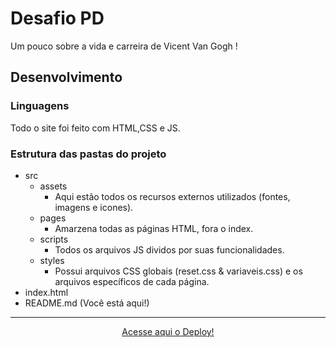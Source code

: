 # Desafio PD

Um pouco sobre a vida e carreira de Vicent Van Gogh !

## Desenvolvimento

### Linguagens

Todo o site foi feito com HTML,CSS e JS.

### Estrutura das pastas do projeto

- src
  - assets
    - Aqui estão todos os recursos externos utilizados (fontes, imagens e icones).
  - pages
    - Amarzena todas as páginas HTML, fora o index.
  - scripts
    - Todos os arquivos JS dividos por suas funcionalidades.
  - styles
    - Possui arquivos CSS globais (reset.css & variaveis.css) e os arquivos específicos de cada página.
- index.html
- README.md (Você está aqui!)

---

<div align="center"> 
<a href="https://maia-desafiopd.vercel.app/">Acesse aqui o Deploy!</a> 
</div>